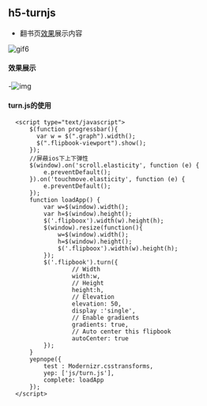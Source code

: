 ## h5-turnjs
 - 翻书页[效果](http://html.pengqiuyuan.com/h5/h5turnjs/index.html)展示内容

![gif6](https://cloud.githubusercontent.com/assets/4953205/13800958/a9777c7c-eb68-11e5-9264-f3478b9b27d8.gif)

#### 效果展示
-![img](https://cloud.githubusercontent.com/assets/4953205/13800902/49858890-eb68-11e5-8b50-b4ace08cbfbd.png)		

#### turn.js的使用

```
  <script type="text/javascript">
      $(function progressbar(){
        var w = $(".graph").width();
        $(".flipbook-viewport").show();
      });
      //屏蔽ios下上下弹性
      $(window).on('scroll.elasticity', function (e) {
          e.preventDefault();
      }).on('touchmove.elasticity', function (e) {
          e.preventDefault();
      });
      function loadApp() {
          var w=$(window).width();
          var h=$(window).height();
          $('.flipboox').width(w).height(h);
          $(window).resize(function(){
              w=$(window).width();
              h=$(window).height();
              $('.flipboox').width(w).height(h);
          });
          $('.flipbook').turn({
                  // Width
                  width:w,
                  // Height
                  height:h,
                  // Elevation
                  elevation: 50,
                  display :'single',
                  // Enable gradients
                  gradients: true,
                  // Auto center this flipbook
                  autoCenter: true
          });
      }
      yepnope({
          test : Modernizr.csstransforms,
          yep: ['js/turn.js'],
          complete: loadApp
      });
  </script>
```

